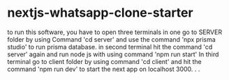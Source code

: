 # nextjs-whatsapp-clone-starter
to run this software, you have to open three terminals in one go to SERVER folder by using Command 'cd server' and use the command 'npx prisma studio' to run prisma database.
in second terminal hit the command 'cd server' again and run node js with using command 'npm run start'
In third terminal go to client folder by using command 'cd client' and hit the command 'npm run dev' to start the next app on localhost 3000.
. . 